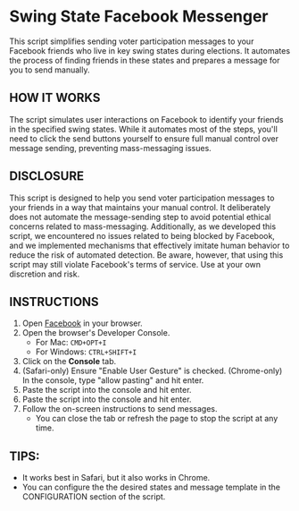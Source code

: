 # Swing State Facebook Messenger

This script simplifies sending voter participation messages to your Facebook friends who live in key swing states during elections. It automates the process of finding friends in these states and prepares a message for you to send manually.

## HOW IT WORKS
The script simulates user interactions on Facebook to identify your friends in the specified swing states. While it automates most of the steps, you'll need to click the send buttons yourself to ensure full manual control over message sending, preventing mass-messaging issues.

## DISCLOSURE
This script is designed to help you send voter participation messages to your friends in a way that maintains your manual control. It deliberately does not automate the message-sending step to avoid potential ethical concerns related to mass-messaging. Additionally, as we developed this script, we encountered no issues related to being blocked by Facebook, and we implemented mechanisms that effectively imitate human behavior to reduce the risk of automated detection. Be aware, however, that using this script may still violate Facebook's terms of service. Use at your own discretion and risk.

## INSTRUCTIONS
1. Open [Facebook](https://www.facebook.com) in your browser.
2. Open the browser's Developer Console.
   - For Mac: `CMD+OPT+I`
   - For Windows: `CTRL+SHIFT+I`
3. Click on the **Console** tab.
4. (Safari-only) Ensure "Enable User Gesture" is checked. (Chrome-only) In the console, type "allow pasting" and hit enter.
5. Paste the script into the console and hit enter.
5. Paste the script into the console and hit enter.
6. Follow the on-screen instructions to send messages.
   - You can close the tab or refresh the page to stop the script at any time.

## TIPS:
- It works best in Safari, but it also works in Chrome.
- You can configure the the desired states and  message template in the CONFIGURATION section of the script.
